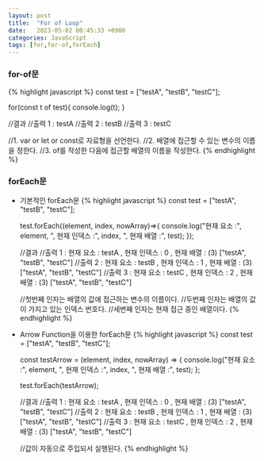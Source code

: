 ```yaml
---
layout: post
title:  "For of Loop"
date:   2023-05-02 00:45:33 +0900
categories: JavaScript
tags: [for,for-of,forEach]
---
```


### for-of문

{% highlight javascript %}
const test = ["testA", "testB", "testC"];

for(const t of test){
    console.log(t);
}

//결과
//출력 1 : testA
//출력 2 : testB
//출력 3 : testC

//1. var or let or const로 자료형을 선언한다.
//2. 배열에 접근할 수 있는 변수의 이름을 정한다.
//3. of를 작성한 다음에 접근할 배열의 이름을 작성한다.
{% endhighlight %}


### forEach문

- 기본적인 forEach문
    {% highlight javascript %}
    const test = ["testA", "testB", "testC"];

    test.forEach((element, index, nowArray)=>{
        console.log("현재 요소 :", element, ", 현재 인덱스 :", index, ", 현재 배열 :", test);
    });

    //결과
    //출력 1 : 현재 요소 : testA , 현재 인덱스 : 0 , 현재 배열 : (3) ["testA", "testB", "testC"]
    //출력 2 : 현재 요소 : testB , 현재 인덱스 : 1 , 현재 배열 : (3) ["testA", "testB", "testC"]
    //출력 3 : 현재 요소 : testC , 현재 인덱스 : 2 , 현재 배열 : (3) ["testA", "testB", "testC"]

    //첫번째 인자는 배열의 값에 접근하는 변수의 이름이다.
    //두번째 인자는 배열의 값이 가지고 있는 인덱스 번호다.
    //세번째 인자는 현재 접근 중인 배열이다.
    {% endhighlight %}
- Arrow Function을 이용한 forEach문
    {% highlight javascript %}
    const test = ["testA", "testB", "testC"];

    const testArrow = (element, index, nowArray) => {
        console.log("현재 요소 :", element, ", 현재 인덱스 :", index, ", 현재 배열 :", test);
    };

    test.forEach(testArrow);

    //결과
    //출력 1 : 현재 요소 : testA , 현재 인덱스 : 0 , 현재 배열 : (3) ["testA", "testB", "testC"]
    //출력 2 : 현재 요소 : testB , 현재 인덱스 : 1 , 현재 배열 : (3) ["testA", "testB", "testC"]
    //출력 3 : 현재 요소 : testC , 현재 인덱스 : 2 , 현재 배열 : (3) ["testA", "testB", "testC"]

    //값이 자동으로 주입되서 실행된다.
    {% endhighlight %}